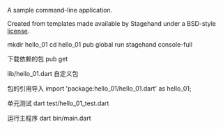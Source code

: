 A sample command-line application.

Created from templates made available by Stagehand under a BSD-style
[license](https://github.com/dart-lang/stagehand/blob/master/LICENSE).

mkdir hello_01
cd hello_01
pub global run stagehand console-full

下载依赖的包
pub get

lib/hello_01.dart
自定义包

包的引用导入
import 'package:hello_01/hello_01.dart' as hello_01;

单元测试
dart test/hello_01_test.dart

运行主程序
dart bin/main.dart

